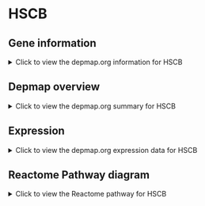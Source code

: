 <h1>HSCB</h1>

<h2>Gene information</h2>
<details>
  <summary>Click to view the depmap.org information for HSCB</summary>
  <p><a href="https://depmap.org/portal/gene/HSCB?tab=about" target="_BLANK">Open page in a new tab...</a></p>
  <iframe src="https://depmap.org/portal/gene/HSCB?tab=about" style="border:none;width:100%;height:800px"></iframe>
</details>

<h2>Depmap overview</h2>
<details>
  <summary>Click to view the depmap.org summary for HSCB</summary>
  <p><a href="https://depmap.org/portal/gene/HSCB?tab=overview" target="_BLANK">Open page in a new tab...</a></p>
  <iframe src="https://depmap.org/portal/gene/HSCB?tab=overview" style="border:none;width:100%;height:800px"></iframe>
</details>

<h2>Expression</h2>
<details>
  <summary>Click to view the depmap.org expression data for HSCB</summary>
  <p><a href="https://depmap.org/portal/gene/HSCB?tab=characterization" target="_BLANK">Open page in a new tab...</a></p>
  <iframe src="https://depmap.org/portal/gene/HSCB?tab=characterization" style="border:none;width:100%;height:800px"></iframe>
</details>



<h2>Reactome Pathway diagram</h2>
<details>
  <summary>Click to view the Reactome pathway for HSCB</summary>
  <p><a href="https://reactome.org/PathwayBrowser/#/R-HSA-1362409" target="_BLANK">Open page in a new tab...</a></p>
  <p>Mitochondrial iron-sulfur cluster biogenesis</p>
<iframe src="https://reactome.org/PathwayBrowser/#/R-HSA-1362409" style="border:none;width:100%;height:800px"></iframe>
</details>



